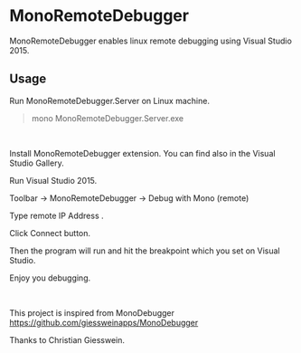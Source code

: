 MonoRemoteDebugger
============

MonoRemoteDebugger enables linux remote debugging using Visual Studio 2015.

Usage
---
Run MonoRemoteDebugger.Server on Linux machine.

>mono MonoRemoteDebugger.Server.exe

<br>


Install MonoRemoteDebugger extension. You can find also in the Visual Studio Gallery.

Run Visual Studio 2015.

Toolbar -> MonoRemoteDebugger -> Debug with Mono (remote)

Type remote IP Address .

Click Connect button.

Then the program will run and hit the breakpoint which you set on Visual Studio.

Enjoy you debugging.

<br />

This project is inspired from MonoDebugger https://github.com/giessweinapps/MonoDebugger

Thanks to Christian Giesswein.